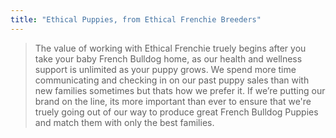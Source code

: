 ```yaml
---
title: "Ethical Puppies, from Ethical Frenchie Breeders"
---
```

> The value of working with Ethical Frenchie truely begins after you take your baby French Bulldog home, as our health and wellness support is unlimited as your puppy grows. We spend more time communicating and checking in on our past puppy sales than with new families sometimes but thats how we prefer it.  If we’re putting our brand on the line, its more important than ever to ensure that we're truely going out of our way to produce great French Bulldog Puppies and match them with only the best families.
